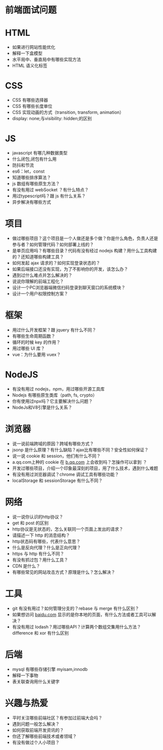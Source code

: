 # 前端面试问题

# HTML

- 如果进行网站性能优化
- 解释一下盒模型
- 水平局中、垂直局中有哪些实现方法
- HTML 语义化标签

# CSS

- CSS 有哪些选择器
- CSS 有哪些长度单位
- CSS 实现动画的方式（transition, transform, animation）
- display: none;与visibility: hidden;的区别

# JS

- javascript 有哪几种数据类型
- 什么闭包,闭包有什么用
- 防抖和节流
- es6：let，const
- 知道哪些排序算法？
- js 数组有哪些原生方法？
- 有没有用过 webSocket ？有什么特点？
- 用过typescript吗？跟 js 有什么关系？
- 异步解决有哪些方式

# 项目

- 做过哪些项目？这个项目是一个人做还是多个做？你是什么角色，负责人还是参与者？如何管理代码？如何部署上线的？
- 是单页应用吗？有哪些目录？代码有没有经过 nodejs 构建？用什么工具构建的？还知道哪些构建工具？
- 如何发起 ajax 请求的？如何实现登录状态的？
- 如果后端接口还没有实现，为了不影响你的开发，该怎么办？
- 遇到过什么难点并怎么解决的？
- 说说你理解的前端工程化？
- 设计一个PC浏览器端微信扫码登录到聊天窗口的系统模块？
- 设计一个用户权限控制方案？

# 框架

- 用过什么开发框架？跟 jquery 有什么不同？
- 有哪些生命周期函数？
- 循环的时候 key 的作用？
- 用过哪些 UI 库？
- vue：为什么要用 vuex？

# NodeJS

- 有没有用过 nodejs，npm，用过哪些开源工具库
- Nodejs 有哪些原生类库（path, fs, crypto）
- 你有使用过npx吗？它主要解决什么问题？
- NodeJs和V8引擎是什么关系？

# 浏览器

- 说一说前端跨域的原因？跨域有哪些方式？
- jsonp 是什么原理？有什么缺陷？ajax比有哪些不同？安全性如何保证？
- 说一说 cookie 和 session，他们有什么不同？
- a.qq.com上种的 cookie 在 [b.qq.com](http://b.qq.com) 上会收到吗？怎操作可以拿到 ？
- 开发过哪些项目，介绍一个印象最深刻的项目，用了什么技术，遇到什么难题
- 有没有用过浏览器调试？chrome 调试工具有哪些功能？
- localStorage 和 sessionStorage 有什么不同？

# 网络

- 说一说你认识的http协议？
- get 和 post 的区别
- http协议是无状态的，怎么关联同一个页面上发出的请求？
- 请描述一下 http 的消息结构？
- http状态码有哪些，代表什么意思？
- 什么是反向代理？什么是正向代理？
- https 与 http 有什么不同？
- 有没有抓过包？用什么工具？
- CDN 是什么？
- 有哪些常见的网站攻击方式？原理是什么？怎么解决？

# 工具

- git 有没有用过？如何管理分支的？rebase 与 merge 有什么区别？
- 如果想访问 [baidu.com](http://baidu.com) 显示的是你本地的页面，有什么方法或者工具可以解决？
- 有没有用过 lodash？用过哪些API？计算两个数组交集用什么方法？difference 和 xor 有什么区别

# 后端

- mysql 有哪些存储引擎 myisam,innodb
- 解释一下事物
- 表关联查询用什么关键字

# 兴趣与热爱

- 平时关注哪些前端社区？有参加过前端大会吗？
- 遇到问题一般怎么解决？
- 如何获取前端开发资讯的？
- 你还了解哪些前端技术或者领域？
- 有没有做过个人小项目？